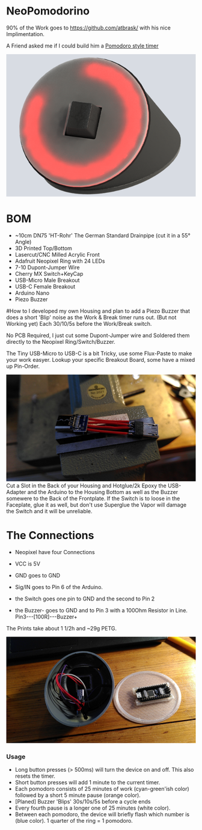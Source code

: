 # NeoPomodorino
90% of the Work goes to https://github.com/atbrask/ with his nice Implimentation.

A Friend asked me if I could build him a [Pomodoro style timer](https://en.wikipedia.org/wiki/Pomodoro_Technique)

![First Render](Images/Early_Render.png)

# BOM
- ~10cm DN75 'HT-Rohr' The German Standard Drainpipe (cut it in a 55° Angle)
- 3D Printed Top/Bottom
- Lasercut/CNC Milled Acrylic Front
- Adafruit Neopixel Ring with 24 LEDs
- 7-10 Dupont-Jumper Wire
- Cherry MX Switch+KeyCap
- USB-Micro Male Breakout
- USB-C Female Breakout
- Arduino Nano
- Piezo Buzzer

#How to
I developed my own Housing and plan to add a Piezo Buzzer that does a short 'Blip' noise as the Work & Break timer runs out. (But not Working yet)
Each 30/10/5s before the Work/Break switch.

No PCB Required, I just cut some Dupont-Jumper wire and Soldered them directly to the Neopixel Ring/Switch/Buzzer.

The Tiny USB-Micro to USB-C is a bit Tricky, use some Flux-Paste to make your work easyer.
Lookup your specific Breakout Board, some have a mixed up Pin-Order.

![Tiny Adapter](Images/Adapter_Cable.jpg)
Cut a Slot in the Back of your Housing and Hotglue/2k Epoxy the USB-Adapter and the Arduino to the Housing Bottom as well as the Buzzer somewere to the Back of the Frontplate.
If the Switch is to loose in the Faceplate, glue it as well, but don't use Superglue the Vapor will damage the Switch and it will be unreliable.

# The Connections

- Neopixel have four Connections
- VCC is 5V
- GND goes to GND
- Sig/IN goes to Pin 6 of the Arduino.

- the Switch goes one pin to GND and the second to Pin 2 
- the Buzzer- goes to GND and to Pin 3 with a 100Ohm Resistor in Line. 
Pin3---[100R]---Buzzer+

The Prints take about 1 1/2h and ~29g PETG.

![The Inside](Images/Inside.jpg)



### Usage

* Long button presses (> 500ms) will turn the device on and off. This also resets the timer.
* Short button presses will add 1 minute to the current timer.
* Each pomodoro consists of 25 minutes of work (cyan-green'ish color) followed by a short 5 minute pause (orange color).
* [Planed] Buzzer 'Blips' 30s/10s/5s before a cycle ends
* Every fourth pause is a longer one of 25 minutes (white color).
* Between each pomodoro, the device will briefly flash which number is (blue color). 1 quarter of the ring = 1 pomodoro.
